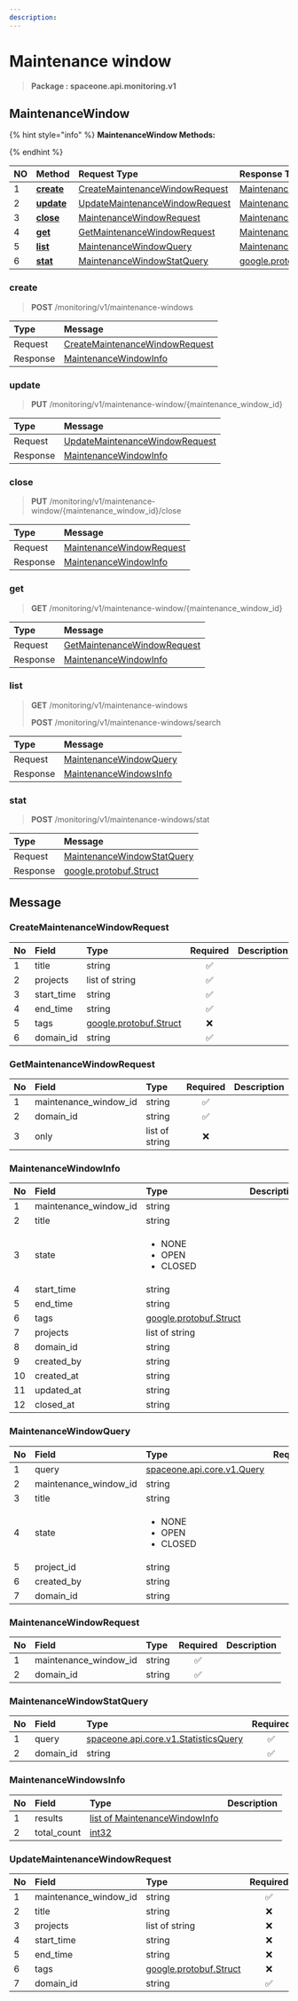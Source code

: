 ```yaml
---
description:  
---
```

# Maintenance window

>  **Package : spaceone.api.monitoring.v1**

## MaintenanceWindow

{% hint style="info" %}
**MaintenanceWindow Methods:**

{%  endhint %}


| NO |  Method | Request Type | Response Type | Description |
| :--- | :--- | :--- | :--- | :--- |
| 1 | [**create**](maintenance-window.md#create)|   [CreateMaintenanceWindowRequest](maintenance-window.md#createmaintenancewindowrequest) |   [MaintenanceWindowInfo](maintenance-window.md#maintenancewindowinfo) |  |
| 2 | [**update**](maintenance-window.md#update)|   [UpdateMaintenanceWindowRequest](maintenance-window.md#updatemaintenancewindowrequest) |   [MaintenanceWindowInfo](maintenance-window.md#maintenancewindowinfo) |  |
| 3 | [**close**](maintenance-window.md#close)|   [MaintenanceWindowRequest](maintenance-window.md#maintenancewindowrequest) |   [MaintenanceWindowInfo](maintenance-window.md#maintenancewindowinfo) |  |
| 4 | [**get**](maintenance-window.md#get)|   [GetMaintenanceWindowRequest](maintenance-window.md#getmaintenancewindowrequest) |   [MaintenanceWindowInfo](maintenance-window.md#maintenancewindowinfo) |  |
| 5 | [**list**](maintenance-window.md#list)|   [MaintenanceWindowQuery](maintenance-window.md#maintenancewindowquery) |   [MaintenanceWindowsInfo](maintenance-window.md#maintenancewindowsinfo) |  |
| 6 | [**stat**](maintenance-window.md#stat)|   [MaintenanceWindowStatQuery](maintenance-window.md#maintenancewindowstatquery) |  [google.protobuf.Struct](https://github.com/protocolbuffers/protobuf/blob/master/src/google/protobuf/struct.proto)|  | 
 

 
### create
> **POST** /monitoring/v1/maintenance-windows
>


| Type | Message |
| :--- | :--- |
| Request | [CreateMaintenanceWindowRequest](maintenance-window.md#createmaintenancewindowrequest) |
| Response |  [MaintenanceWindowInfo](maintenance-window.md#maintenancewindowinfo)  |
 
 

 
### update
> **PUT** /monitoring/v1/maintenance-window/{maintenance_window_id}
>


| Type | Message |
| :--- | :--- |
| Request | [UpdateMaintenanceWindowRequest](maintenance-window.md#updatemaintenancewindowrequest) |
| Response |  [MaintenanceWindowInfo](maintenance-window.md#maintenancewindowinfo)  |
 
 

 
### close
> **PUT** /monitoring/v1/maintenance-window/{maintenance_window_id}/close
>


| Type | Message |
| :--- | :--- |
| Request | [MaintenanceWindowRequest](maintenance-window.md#maintenancewindowrequest) |
| Response |  [MaintenanceWindowInfo](maintenance-window.md#maintenancewindowinfo)  |
 
 

 
### get
> **GET** /monitoring/v1/maintenance-window/{maintenance_window_id}
>


| Type | Message |
| :--- | :--- |
| Request | [GetMaintenanceWindowRequest](maintenance-window.md#getmaintenancewindowrequest) |
| Response |  [MaintenanceWindowInfo](maintenance-window.md#maintenancewindowinfo)  |
 
 

 
### list
> **GET** /monitoring/v1/maintenance-windows
>
> **POST** /monitoring/v1/maintenance-windows/search



| Type | Message |
| :--- | :--- |
| Request | [MaintenanceWindowQuery](maintenance-window.md#maintenancewindowquery) |
| Response |  [MaintenanceWindowsInfo](maintenance-window.md#maintenancewindowsinfo)  |
 
 

 
### stat
> **POST** /monitoring/v1/maintenance-windows/stat
>


| Type | Message |
| :--- | :--- |
| Request | [MaintenanceWindowStatQuery](maintenance-window.md#maintenancewindowstatquery) |
| Response | [google.protobuf.Struct](https://github.com/protocolbuffers/protobuf/blob/master/src/google/protobuf/struct.proto) |


## 

## Message

### CreateMaintenanceWindowRequest
| No | Field | Type | Required | Description |
| :--- | :--- | :--- | :---: | :--- |
| 1 | title |string|✅| |
| 2 | projects |list of string|✅| |
| 3 | start_time |string|✅| |
| 4 | end_time |string|✅| |
| 5 | tags |[google.protobuf.Struct](https://github.com/protocolbuffers/protobuf/blob/master/src/google/protobuf/struct.proto)|❌| |
| 6 | domain_id |string|✅| |

### GetMaintenanceWindowRequest
| No | Field | Type | Required | Description |
| :--- | :--- | :--- | :---: | :--- |
| 1 | maintenance_window_id |string|✅| |
| 2 | domain_id |string|✅| |
| 3 | only |list of string|❌| |

### MaintenanceWindowInfo
<table>
  <thead>
    <tr>
      <th style="text-align:left">No</th>
      <th style="text-align:left">Field</th>
      <th style="text-align:left">Type</th>
      <th style="text-align:left">Description</th>
    </tr>
  </thead>
  <tbody>
    <tr>
      <td style="text-align:left">1</td>
      <td style="text-align:left">maintenance_window_id</td>
      <td style="text-align:left">string</td>
<td style="text-align:left"></td>

   </tr>
    <tr>
      <td style="text-align:left">2</td>
      <td style="text-align:left">title</td>
      <td style="text-align:left">string</td>
<td style="text-align:left"></td>

   </tr>
    <tr>
      <td style="text-align:left">3</td>
      <td style="text-align:left">state</td>
      <td style="text-align:left"><ul>
          	<li>NONE</li>
          	<li>OPEN</li>
          	<li>CLOSED</li>
        </ul></td>
<td style="text-align:left"></td>

   </tr>
    <tr>
      <td style="text-align:left">4</td>
      <td style="text-align:left">start_time</td>
      <td style="text-align:left">string</td>
<td style="text-align:left"></td>

   </tr>
    <tr>
      <td style="text-align:left">5</td>
      <td style="text-align:left">end_time</td>
      <td style="text-align:left">string</td>
<td style="text-align:left"></td>

   </tr>
    <tr>
      <td style="text-align:left">6</td>
      <td style="text-align:left">tags</td>
      <td style="text-align:left"><a href="https://github.com/protocolbuffers/protobuf/blob/master/src/google/protobuf/struct.proto">google.protobuf.Struct</a></td>
<td style="text-align:left"></td>

   </tr>
    <tr>
      <td style="text-align:left">7</td>
      <td style="text-align:left">projects</td>
      <td style="text-align:left">list of string</td>
<td style="text-align:left"></td>

   </tr>
    <tr>
      <td style="text-align:left">8</td>
      <td style="text-align:left">domain_id</td>
      <td style="text-align:left">string</td>
<td style="text-align:left"></td>

   </tr>
    <tr>
      <td style="text-align:left">9</td>
      <td style="text-align:left">created_by</td>
      <td style="text-align:left">string</td>
<td style="text-align:left"></td>

   </tr>
    <tr>
      <td style="text-align:left">10</td>
      <td style="text-align:left">created_at</td>
      <td style="text-align:left">string</td>
<td style="text-align:left"></td>

   </tr>
    <tr>
      <td style="text-align:left">11</td>
      <td style="text-align:left">updated_at</td>
      <td style="text-align:left">string</td>
<td style="text-align:left"></td>

   </tr>
    <tr>
      <td style="text-align:left">12</td>
      <td style="text-align:left">closed_at</td>
      <td style="text-align:left">string</td>
<td style="text-align:left"></td>

   </tr>
  </tbody>
</table>



### MaintenanceWindowQuery
<table>
  <thead>
    <tr>
      <th style="text-align:left">No</th>
      <th style="text-align:left">Field</th>
      <th style="text-align:left">Type</th>
      <th style="text-align:center">Required</th>
      <th style="text-align:left">Description</th>
    </tr>
  </thead>
  <tbody>
    <tr>
      <td style="text-align:left">1</td>
      <td style="text-align:left">query</td>
      <td style="text-align:left"><a href="https://spaceone-dev.gitbook.io/api-reference/common-v1/search-query">spaceone.api.core.v1.Query</a></td>
<td style="text-align:center">❌</td>
<td style="text-align:left"></td>
   </tr>
    <tr>
      <td style="text-align:left">2</td>
      <td style="text-align:left">maintenance_window_id</td>
      <td style="text-align:left">string</td>
<td style="text-align:center">❌</td>
<td style="text-align:left"></td>
   </tr>
    <tr>
      <td style="text-align:left">3</td>
      <td style="text-align:left">title</td>
      <td style="text-align:left">string</td>
<td style="text-align:center">❌</td>
<td style="text-align:left"></td>
   </tr>
    <tr>
      <td style="text-align:left">4</td>
      <td style="text-align:left">state</td>
      <td style="text-align:left"><ul>
          	<li>NONE</li>
          	<li>OPEN</li>
          	<li>CLOSED</li>
        </ul></td>
<td style="text-align:center">❌</td>
<td style="text-align:left"></td>
   </tr>
    <tr>
      <td style="text-align:left">5</td>
      <td style="text-align:left">project_id</td>
      <td style="text-align:left">string</td>
<td style="text-align:center">❌</td>
<td style="text-align:left"></td>
   </tr>
    <tr>
      <td style="text-align:left">6</td>
      <td style="text-align:left">created_by</td>
      <td style="text-align:left">string</td>
<td style="text-align:center">❌</td>
<td style="text-align:left"></td>
   </tr>
    <tr>
      <td style="text-align:left">7</td>
      <td style="text-align:left">domain_id</td>
      <td style="text-align:left">string</td>
<td style="text-align:center">✅</td>
<td style="text-align:left"></td>
   </tr>
  </tbody>
</table>



### MaintenanceWindowRequest
| No | Field | Type | Required | Description |
| :--- | :--- | :--- | :---: | :--- |
| 1 | maintenance_window_id |string|✅| |
| 2 | domain_id |string|✅| |

### MaintenanceWindowStatQuery
| No | Field | Type | Required | Description |
| :--- | :--- | :--- | :---: | :--- |
| 1 | query |[spaceone.api.core.v1.StatisticsQuery](https://spaceone-dev.gitbook.io/api-reference/common-v1/statistics-query)|✅| |
| 2 | domain_id |string|✅| |

### MaintenanceWindowsInfo
| No | Field | Type |  Description |
| :--- | :--- | :--- | :--- |
| 1 | results |[list of MaintenanceWindowInfo](maintenance-window.md#maintenancewindowinfo) | |
| 2 | total_count |[int32](https://github.com/protocolbuffers/protobuf/blob/master/src/google/protobuf/type.proto) | |

### UpdateMaintenanceWindowRequest
| No | Field | Type | Required | Description |
| :--- | :--- | :--- | :---: | :--- |
| 1 | maintenance_window_id |string|✅| |
| 2 | title |string|❌| |
| 3 | projects |list of string|❌| |
| 4 | start_time |string|❌| |
| 5 | end_time |string|❌| |
| 6 | tags |[google.protobuf.Struct](https://github.com/protocolbuffers/protobuf/blob/master/src/google/protobuf/struct.proto)|❌| |
| 7 | domain_id |string|✅| |
